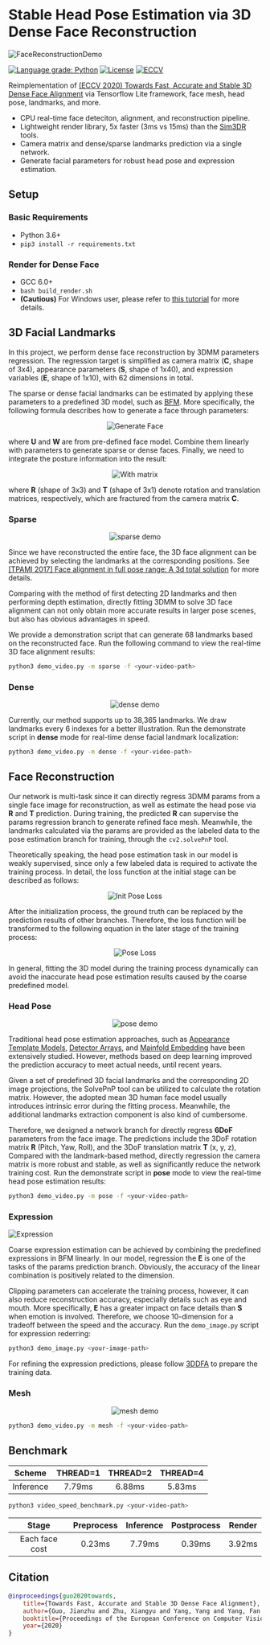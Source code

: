 # Stable Head Pose Estimation via 3D Dense Face Reconstruction

![FaceReconstructionDemo](https://s3.ax1x.com/2021/01/06/sZVyhq.gif)

[![Language grade: Python](https://img.shields.io/lgtm/grade/python/g/1996scarlet/Dense-Head-Pose-Estimation.svg?logo=lgtm&logoWidth=18)](https://lgtm.com/projects/g/1996scarlet/Dense-Head-Pose-Estimation/context:python)
[![License](https://badgen.net/github/license/1996scarlet/Dense-Head-Pose-Estimation)](LICENSE)
[![ECCV](https://badgen.net/badge/ECCV/2020/red)](https://www.ecva.net/papers/eccv_2020/papers_ECCV/html/3162_ECCV_2020_paper.php)

Reimplementation of [(ECCV 2020) Towards Fast, Accurate and Stable 3D Dense Face Alignment](https://github.com/cleardusk/3DDFA_V2) via Tensorflow Lite framework, face mesh, head pose, landmarks, and more.

* CPU real-time face deteciton, alignment, and reconstruction pipeline.
* Lightweight render library, 5x faster (3ms vs 15ms) than the [Sim3DR](https://github.com/cleardusk/3DDFA_V2/tree/master/Sim3DR) tools.
* Camera matrix and dense/sparse landmarks prediction via a single network.
* Generate facial parameters for robust head pose and expression estimation.

## Setup

### Basic Requirements

* Python 3.6+
* `pip3 install -r requirements.txt`

### Render for Dense Face

* GCC 6.0+
* `bash build_render.sh`
* **(Cautious)** For Windows user, please refer to [this tutorial](https://stackoverflow.com/questions/1130479/how-to-build-a-dll-from-the-command-line-in-windows-using-msvc) for more details.

## 3D Facial Landmarks

In this project, we perform dense face reconstruction by 3DMM parameters regression.
The regression target is simplified as camera matrix (**C**, shape of 3x4), appearance parameters (**S**, shape of 1x40), and expression variables (**E**, shape of 1x10), with 62 dimensions in total.

The sparse or dense facial landmarks can be estimated by applying these parameters to a predefined 3D model, such as [BFM](https://faces.dmi.unibas.ch/bfm/main.php?nav=1-1-0&id=details).
More specifically, the following formula describes how to generate a face through parameters:

<p align="center">
  <img alt="Generate Face" src="https://latex.codecogs.com/svg.latex?F=U_{base}+S\cdot%20W_{shp}+E\cdot%20W_{exp}">
</p>

where **U** and **W** are from pre-defined face model.
Combine them linearly with parameters to generate sparse or dense faces.
Finally, we need to integrate the posture information into the result:

<p align="center">
  <img alt="With matrix" src="https://latex.codecogs.com/svg.latex?F=R\cdot%20F+T">
</p>

where **R** (shape of 3x3) and **T** (shape of 3x1) denote rotation and translation matrices, respectively, which are fractured from the camera matrix **C**.

### Sparse

<p align="center">
  <img alt="sparse demo" src="https://s3.ax1x.com/2021/01/10/slO9je.gif">
</p>

Since we have reconstructed the entire face, the 3D face alignment can be achieved by selecting the landmarks at the corresponding positions. See [[TPAMI 2017] Face alignment in full pose range: A 3d total solution](https://arxiv.org/abs/1804.01005) for more details.

Comparing with the method of first detecting 2D landmarks and then performing depth estimation, directly fitting 3DMM to solve 3D face alignment can not only obtain more accurate results in larger pose scenes, but also has obvious advantages in speed.

We provide a demonstration script that can generate 68 landmarks based on the reconstructed face. Run the following command to view the real-time 3D face alignment results:

``` bash
python3 demo_video.py -m sparse -f <your-video-path>
```

### Dense

<p align="center">
  <img alt="dense demo" src="https://s3.ax1x.com/2021/01/09/sQ01VP.gif">
</p>

Currently, our method supports up to 38,365 landmarks.
We draw landmarks every 6 indexes for a better illustration.
Run the demonstrate script in **dense** mode for real-time dense facial landmark localization:

``` bash
python3 demo_video.py -m dense -f <your-video-path>
```

## Face Reconstruction

Our network is multi-task since it can directly regress 3DMM params from a single face image for reconstruction, as well as estimate the head pose via **R** and **T** prediction.
During training, the predicted **R** can supervise the params regression branch to generate refined face mesh.
Meanwhile, the landmarks calculated via the params are provided as the labeled data to the pose estimation branch for training, through the `cv2.solvePnP` tool.

Theoretically speaking, the head pose estimation task in our model is weakly supervised, since only a few labeled data is required to activate the training process.
In detail, the loss function at the initial stage can be described as follows:

<p align="center">
  <img alt="Init Pose Loss" src="https://latex.codecogs.com/svg.latex?L_{pose}=L_{2}(R_{gt},R_{pose})+L_{2}(R_{gt},R_{params})">
</p>

After the initialization process, the ground truth can be replaced by the prediction results of other branches.
Therefore, the loss function will be transformed to the following equation in the later stage of the training process:

<p align="center">
  <img alt="Pose Loss" src="https://latex.codecogs.com/svg.latex?L_{pose}=2\cdot%20L_{2}(R_{params},R_{pose})">
</p>

In general, fitting the 3D model during the training process dynamically can avoid the inaccurate head pose estimation results caused by the coarse predefined model.

### Head Pose

<p align="center">
  <img alt="pose demo" src="https://s3.ax1x.com/2021/01/14/sdfSJI.gif">
</p>

Traditional head pose estimation approaches, such as [Appearance Template Models](https://www.researchgate.net/publication/2427763_Face_Recognition_by_Support_Vector_Machines), [Detector Arrays](https://ieeexplore.ieee.org/document/609310), and [Mainfold Embedding](https://ieeexplore.ieee.org/document/4270305) have been extensively studied.
However, methods based on deep learning improved the prediction accuracy to meet actual needs, until recent years.

Given a set of predefined 3D facial landmarks and the corresponding 2D image projections, the SolvePnP tool can be utilized to calculate the rotation matrix.
However, the adopted mean 3D human face model usually introduces intrinsic error during the fitting process.
Meanwhile, the additional landmarks extraction component is also kind of cumbersome.

Therefore, we designed a network branch for directly regress **6DoF** parameters from the face image.
The predictions include the 3DoF rotation matrix **R** (Pitch, Yaw, Roll), and the 3DoF translation matrix **T** (x, y, z),
Compared with the landmark-based method, directly regression the camera matrix is more robust and stable, as well as significantly reduce the network training cost.
Run the demonstrate script in **pose** mode to view the real-time head pose estimation results:

<!-- 6DoF

| Method | Yaw | Pitch | Roll | MAE |
| :-: | :-: | :-: | :-: | :-: |
| 3DDFA_V1  | 0.23ms  | 7.79ms | 0.39ms | 3.92ms |
| 3DDFA_V2  | 0.23ms  | 7.79ms | 0.39ms | 3.92ms |
| FSA-Net  | 0.23ms  | 7.79ms | 0.39ms | 3.92ms |
| Ours  | 0.23ms  | 7.79ms | 0.39ms | 3.92ms | -->

``` bash
python3 demo_video.py -m pose -f <your-video-path>
```

### Expression

![Expression](https://s3.ax1x.com/2021/01/06/sZV0BQ.jpg)

Coarse expression estimation can be achieved by combining the predefined expressions in BFM linearly.
In our model, regression the **E** is one of the tasks of the params prediction branch.
Obviously, the accuracy of the linear combination is positively related to the dimension.

Clipping parameters can accelerate the training process, however, it can also reduce reconstruction accuracy, especially details such as eye and mouth.
More specifically, **E** has a greater impact on face details than **S** when emotion is involved.
Therefore, we choose 10-dimension for a tradeoff between the speed and the accuracy.
Run the `demo_image.py` script for expression rederring:

``` bash
python3 demo_image.py <your-image-path>
```

For refining the expression predictions, please follow [3DDFA](https://github.com/cleardusk/3DDFA#training-details) to prepare the training data.

### Mesh

<p align="center">
  <img alt="mesh demo" src="https://s3.ax1x.com/2021/01/30/ykCWEd.gif">
</p>

``` bash
python3 demo_video.py -m mesh -f <your-video-path>
```

## Benchmark

| Scheme | THREAD=1 | THREAD=2 | THREAD=4 |
| :-: | :-: | :-: | :-: |
| Inference  | 7.79ms  | 6.88ms | 5.83ms |

``` bash
python3 video_speed_benchmark.py <your-video-path>
```

| Stage | Preprocess | Inference | Postprocess | Render |
| :-: | :-: | :-: | :-: | :-: |
| Each face cost  | 0.23ms  | 7.79ms | 0.39ms | 3.92ms |

## Citation

``` bibtex
@inproceedings{guo2020towards,
    title={Towards Fast, Accurate and Stable 3D Dense Face Alignment},
    author={Guo, Jianzhu and Zhu, Xiangyu and Yang, Yang and Yang, Fan and Lei, Zhen and Li, Stan Z},
    booktitle={Proceedings of the European Conference on Computer Vision (ECCV)},
    year={2020}
}
```
